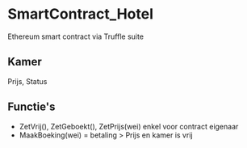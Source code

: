 # SmartContract_Hotel
Ethereum smart contract via Truffle suite

## Kamer
Prijs, Status

## Functie's
- ZetVrij(), ZetGeboekt(), ZetPrijs(wei) enkel voor contract eigenaar
- MaakBoeking(wei) = betaling > Prijs en kamer is vrij
